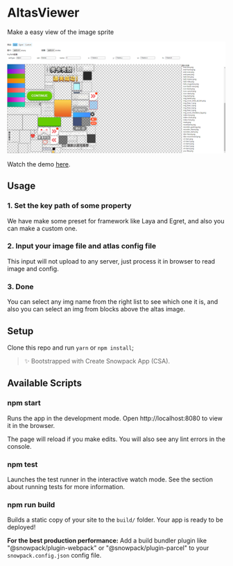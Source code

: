 # AltasViewer

Make a easy view of the image sprite

![screen shot](/images/screen-shot.png)

Watch the demo [here]().

## Usage

### 1. Set the key path of some property

We have make some preset for framework like Laya and Egret, and also you can make a custom one.

### 2. Input your image file and atlas config file

This input will not upload to any server, just process it in browser to read image and config.

### 3. Done

You can select any img name from the right list to see which one it is, and also you can select an img from blocks above the altas image.

## Setup

Clone this repo and run `yarn` or `npm install`;

> ✨ Bootstrapped with Create Snowpack App (CSA).

## Available Scripts

### npm start

Runs the app in the development mode.
Open http://localhost:8080 to view it in the browser.

The page will reload if you make edits.
You will also see any lint errors in the console.

### npm test

Launches the test runner in the interactive watch mode.
See the section about running tests for more information.

### npm run build

Builds a static copy of your site to the `build/` folder.
Your app is ready to be deployed!

**For the best production performance:** Add a build bundler plugin like "@snowpack/plugin-webpack" or "@snowpack/plugin-parcel" to your `snowpack.config.json` config file.
